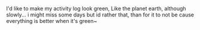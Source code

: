 I'd like to make my activity log look green,
Like the planet earth,
although slowly...
i might miss some days but id rather that, than for it to not be
cause everything is better when it's green~
